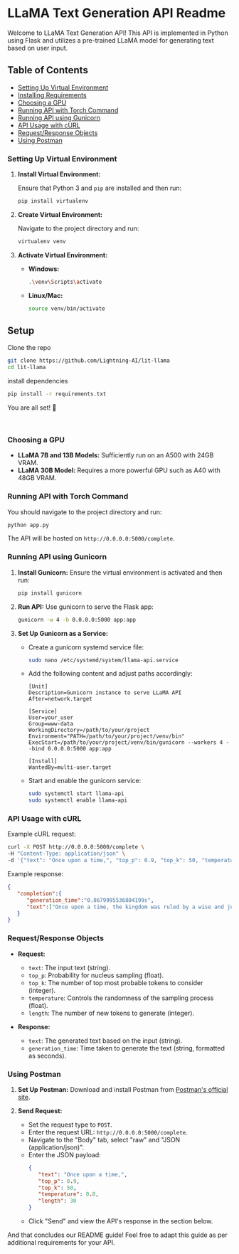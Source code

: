 # LLaMA Text Generation API Readme

Welcome to LLaMA Text Generation API! This API is implemented in Python using Flask and utilizes a pre-trained LLaMA model for generating text based on user input.

## Table of Contents

- [Setting Up Virtual Environment](#setting-up-virtual-environment)
- [Installing Requirements](#installing-requirements)
- [Choosing a GPU](#choosing-a-gpu)
- [Running API with Torch Command](#running-api-with-torch-command)
- [Running API using Gunicorn](#running-api-using-gunicorn)
- [API Usage with cURL](#api-usage-with-curl)
- [Request/Response Objects](#requestresponse-objects)
- [Using Postman](#using-postman)

### Setting Up Virtual Environment

1. **Install Virtual Environment:**
   
   Ensure that Python 3 and `pip` are installed and then run:
   ```bash
   pip install virtualenv
   ```

2. **Create Virtual Environment:**

   Navigate to the project directory and run:
   ```bash
   virtualenv venv
   ```
   
3. **Activate Virtual Environment:**

   - **Windows:**
     ```bash
     .\venv\Scripts\activate
     ```
   - **Linux/Mac:**
     ```bash
     source venv/bin/activate
     ```
   
## Setup

Clone the repo

```bash
git clone https://github.com/Lightning-AI/lit-llama
cd lit-llama
```

install dependencies

```bash
pip install -r requirements.txt
```

You are all set! 🎉

&nbsp;

### Choosing a GPU

- **LLaMA 7B and 13B Models:** Sufficiently run on an A500 with 24GB VRAM.
- **LLaMA 30B Model:** Requires a more powerful GPU such as A40 with 48GB VRAM.

### Running API with Torch Command

You should navigate to the project directory and run:
```bash
python app.py
```
The API will be hosted on `http://0.0.0.0:5000/complete`.

### Running API using Gunicorn

1. **Install Gunicorn:**
   Ensure the virtual environment is activated and then run:
   ```bash
   pip install gunicorn
   ```

2. **Run API:**
   Use gunicorn to serve the Flask app:
   ```bash
   gunicorn -w 4 -b 0.0.0.0:5000 app:app
   ```
   
3. **Set Up Gunicorn as a Service:**
   - Create a gunicorn systemd service file:
     ```bash
     sudo nano /etc/systemd/system/llama-api.service
     ```
   - Add the following content and adjust paths accordingly:
     ```
     [Unit]
     Description=Gunicorn instance to serve LLaMA API
     After=network.target

     [Service]
     User=your_user
     Group=www-data
     WorkingDirectory=/path/to/your/project
     Environment="PATH=/path/to/your/project/venv/bin"
     ExecStart=/path/to/your/project/venv/bin/gunicorn --workers 4 --bind 0.0.0.0:5000 app:app
     
     [Install]
     WantedBy=multi-user.target
     ```
   - Start and enable the gunicorn service:
     ```bash
     sudo systemctl start llama-api
     sudo systemctl enable llama-api
     ```

### API Usage with cURL

Example cURL request:
```bash
curl -X POST http://0.0.0.0:5000/complete \
-H "Content-Type: application/json" \
-d '{"text": "Once upon a time,", "top_p": 0.9, "top_k": 50, "temperature": 0.8, "length": 30}'
```

Example response:
```json
{
   "completion":{
      "generation_time":"0.8679995536804199s",
      "text":["Once upon a time, the kingdom was ruled by a wise and just king..."]
   }
}
```

### Request/Response Objects

- **Request:**

  - `text`: The input text (string).
  - `top_p`: Probability for nucleus sampling (float).
  - `top_k`: The number of top most probable tokens to consider (integer).
  - `temperature`: Controls the randomness of the sampling process (float).
  - `length`: The number of new tokens to generate (integer).

- **Response:**

  - `text`: The generated text based on the input (string).
  - `generation_time`: Time taken to generate the text (string, formatted as seconds).

### Using Postman

1. **Set Up Postman:**
   Download and install Postman from [Postman's official site](https://www.postman.com/).
   
2. **Send Request:**
   - Set the request type to `POST`.
   - Enter the request URL: `http://0.0.0.0:5000/complete`.
   - Navigate to the "Body" tab, select "raw" and "JSON (application/json)".
   - Enter the JSON payload:
     ```json
     {
        "text": "Once upon a time,",
        "top_p": 0.9,
        "top_k": 50,
        "temperature": 0.8,
        "length": 30
     }
     ```
   - Click "Send" and view the API's response in the section below.

And that concludes our README guide! Feel free to adapt this guide as per additional requirements for your API.
